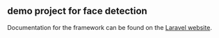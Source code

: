 ## demo project for face detection

Documentation for the framework can be found on the [Laravel website](http://laravel.com/docs).

